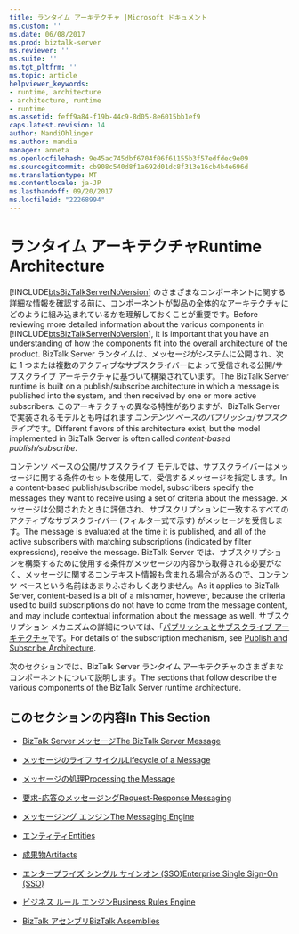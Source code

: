 ```yaml
---
title: ランタイム アーキテクチャ |Microsoft ドキュメント
ms.custom: ''
ms.date: 06/08/2017
ms.prod: biztalk-server
ms.reviewer: ''
ms.suite: ''
ms.tgt_pltfrm: ''
ms.topic: article
helpviewer_keywords:
- runtime, architecture
- architecture, runtime
- runtime
ms.assetid: feff9a84-f19b-44c9-8d05-8e6015bb1ef9
caps.latest.revision: 14
author: MandiOhlinger
ms.author: mandia
manager: anneta
ms.openlocfilehash: 9e45ac745dbf6704f06f61155b3f57edfdec9e09
ms.sourcegitcommit: cb908c540d8f1a692d01dc8f313e16cb4b4e696d
ms.translationtype: MT
ms.contentlocale: ja-JP
ms.lasthandoff: 09/20/2017
ms.locfileid: "22268994"
---
```

# <a name="runtime-architecture"></a><span data-ttu-id="03cc9-102">ランタイム アーキテクチャ</span><span class="sxs-lookup"><span data-stu-id="03cc9-102">Runtime Architecture</span></span>
<span data-ttu-id="03cc9-103">[!INCLUDE[btsBizTalkServerNoVersion](../includes/btsbiztalkservernoversion-md.md)] のさまざまなコンポーネントに関する詳細な情報を確認する前に、コンポーネントが製品の全体的なアーキテクチャにどのように組み込まれているかを理解しておくことが重要です。</span><span class="sxs-lookup"><span data-stu-id="03cc9-103">Before reviewing more detailed information about the various components in [!INCLUDE[btsBizTalkServerNoVersion](../includes/btsbiztalkservernoversion-md.md)], it is important that you have an understanding of how the components fit into the overall architecture of the product.</span></span> <span data-ttu-id="03cc9-104">BizTalk Server ランタイムは、メッセージがシステムに公開され、次に 1 つまたは複数のアクティブなサブスクライバーによって受信される公開/サブスクライブ アーキテクチャに基づいて構築されています。</span><span class="sxs-lookup"><span data-stu-id="03cc9-104">The BizTalk Server runtime is built on a publish/subscribe architecture in which a message is published into the system, and then received by one or more active subscribers.</span></span> <span data-ttu-id="03cc9-105">このアーキテクチャの異なる特性がありますが、BizTalk Server で実装されるモデルとも呼ばれます*コンテンツ ベースのパブリッシュ/サブスクライブ*です。</span><span class="sxs-lookup"><span data-stu-id="03cc9-105">Different flavors of this architecture exist, but the model implemented in BizTalk Server is often called *content-based publish/subscribe*.</span></span>  
  
 <span data-ttu-id="03cc9-106">コンテンツ ベースの公開/サブスクライブ モデルでは、サブスクライバーはメッセージに関する条件のセットを使用して、受信するメッセージを指定します。</span><span class="sxs-lookup"><span data-stu-id="03cc9-106">In a content-based publish/subscribe model, subscribers specify the messages they want to receive using a set of criteria about the message.</span></span> <span data-ttu-id="03cc9-107">メッセージは公開されたときに評価され、サブスクリプションに一致するすべてのアクティブなサブスクライバー (フィルター式で示す) がメッセージを受信します。</span><span class="sxs-lookup"><span data-stu-id="03cc9-107">The message is evaluated at the time it is published, and all of the active subscribers with matching subscriptions (indicated by filter expressions), receive the message.</span></span> <span data-ttu-id="03cc9-108">BizTalk Server では、サブスクリプションを構築するために使用する条件がメッセージの内容から取得される必要がなく、メッセージに関するコンテキスト情報も含まれる場合があるので、コンテンツ ベースという名前はあまりふさわしくありません。</span><span class="sxs-lookup"><span data-stu-id="03cc9-108">As it applies to BizTalk Server, content-based is a bit of a misnomer, however, because the criteria used to build subscriptions do not have to come from the message content, and may include contextual information about the message as well.</span></span> <span data-ttu-id="03cc9-109">サブスクリプション メカニズムの詳細については、「[パブリッシュとサブスクライブ アーキテクチャ](../core/publish-and-subscribe-architecture.md)です。</span><span class="sxs-lookup"><span data-stu-id="03cc9-109">For details of the subscription mechanism, see [Publish and Subscribe Architecture](../core/publish-and-subscribe-architecture.md).</span></span>  
  
 <span data-ttu-id="03cc9-110">次のセクションでは、BizTalk Server ランタイム アーキテクチャのさまざまなコンポーネントについて説明します。</span><span class="sxs-lookup"><span data-stu-id="03cc9-110">The sections that follow describe the various components of the BizTalk Server runtime architecture.</span></span>  
  
## <a name="in-this-section"></a><span data-ttu-id="03cc9-111">このセクションの内容</span><span class="sxs-lookup"><span data-stu-id="03cc9-111">In This Section</span></span>  
  
-   [<span data-ttu-id="03cc9-112">BizTalk Server メッセージ</span><span class="sxs-lookup"><span data-stu-id="03cc9-112">The BizTalk Server Message</span></span>](../core/the-biztalk-server-message.md)  
  
-   [<span data-ttu-id="03cc9-113">メッセージのライフ サイクル</span><span class="sxs-lookup"><span data-stu-id="03cc9-113">Lifecycle of a Message</span></span>](../core/lifecycle-of-a-message.md)  
  
-   [<span data-ttu-id="03cc9-114">メッセージの処理</span><span class="sxs-lookup"><span data-stu-id="03cc9-114">Processing the Message</span></span>](../core/processing-the-message.md)  
  
-   [<span data-ttu-id="03cc9-115">要求-応答のメッセージング</span><span class="sxs-lookup"><span data-stu-id="03cc9-115">Request-Response Messaging</span></span>](../core/request-response-messaging.md)  
  
-   [<span data-ttu-id="03cc9-116">メッセージング エンジン</span><span class="sxs-lookup"><span data-stu-id="03cc9-116">The Messaging Engine</span></span>](../core/the-messaging-engine.md)  
  
-   [<span data-ttu-id="03cc9-117">エンティティ</span><span class="sxs-lookup"><span data-stu-id="03cc9-117">Entities</span></span>](../core/entities.md)  
  
-   [<span data-ttu-id="03cc9-118">成果物</span><span class="sxs-lookup"><span data-stu-id="03cc9-118">Artifacts</span></span>](../core/artifacts.md)  
  
-   [<span data-ttu-id="03cc9-119">エンタープライズ シングル サインオン (SSO)</span><span class="sxs-lookup"><span data-stu-id="03cc9-119">Enterprise Single Sign-On (SSO)</span></span>](../core/enterprise-single-sign-on-sso.md)  
  
-   [<span data-ttu-id="03cc9-120">ビジネス ルール エンジン</span><span class="sxs-lookup"><span data-stu-id="03cc9-120">Business Rules Engine</span></span>](../core/business-rules-engine.md)  
  
-   [<span data-ttu-id="03cc9-121">BizTalk アセンブリ</span><span class="sxs-lookup"><span data-stu-id="03cc9-121">BizTalk Assemblies</span></span>](../core/biztalk-assemblies.md)